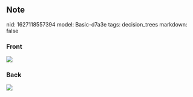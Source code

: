 ## Note
nid: 1627118557394
model: Basic-d7a3e
tags: decision_trees
markdown: false

### Front
<img src="paste-9193d7ecce583ad76270b39bef979bf612e6b8ec.jpg">

### Back
<img src="paste-43b64b9ad1df09fa4595b3bb1cfbedd48ed05ca6.jpg">
